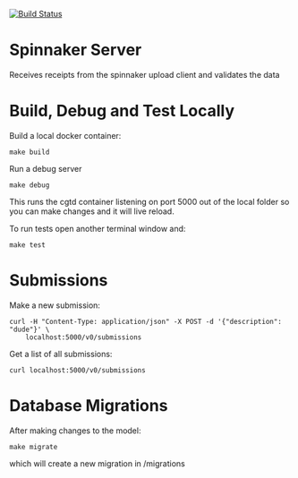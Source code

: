 [![Build Status](https://travis-ci.org/BD2KGenomics/spinnaker.svg?branch=master)](https://travis-ci.org/BD2KGenomics/spinnaker)

# Spinnaker Server
Receives receipts from the spinnaker upload client and validates the data

# Build, Debug and Test Locally

Build a local docker container:

    make build

Run a debug server

    make debug

This runs the cgtd container listening on port 5000 out of the local folder so
you can make changes and it will live reload.

To run tests open another terminal window and:

    make test

# Submissions

Make a new submission:

    curl -H "Content-Type: application/json" -X POST -d '{"description": "dude"}' \
        localhost:5000/v0/submissions

Get a list of all submissions:

    curl localhost:5000/v0/submissions

# Database Migrations

After making changes to the model:

    make migrate

which will create a new migration in /migrations
